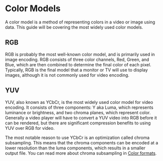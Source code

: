 <!-- TODO: expand on alpha -->
# Color Models

A color model is a method of
representing colors in a video or image using data. This guide will be
covering the most widely used color models.

## RGB

RGB is probably the most well-known color model, and is primarily used
in image encoding. RGB consists of three color channels, Red, Green,
and Blue, which are then combined to determine the final color of each
pixel. Typically, RGB is the final model that a monitor or TV
will use to display images, although it is not commonly used for video
encoding.

## YUV

YUV, also known as YCbCr, is the most widely used color model for
video encoding. It consists of three components: Y aka Luma, which
represents luminance or brightness, and two chroma planes, which
represent color. Generally a video player will have to convert a YUV
video into RGB before it can be rendered, but there are significant
compression benefits to using YUV over RGB for video.

The most notable reason to use YCbCr is an optimization called chroma
subsampling. This means that the chroma components can be encoded at a
lower resolution than the luma components, which results in a smaller
output file. You can read more about chroma subsampling in [Color
formats](./formats.md).
